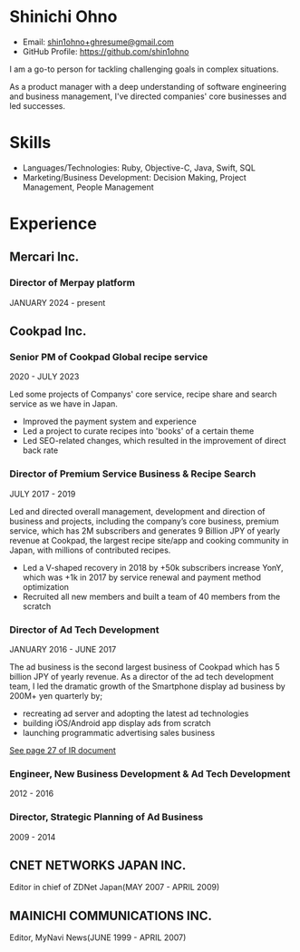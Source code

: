 # Shinichi Ohno

- Email: shin1ohno+ghresume@gmail.com
- GitHub Profile: https://github.com/shin1ohno

I am a go-to person for tackling challenging goals in complex situations.

As a product manager with a deep understanding of software engineering and business management, I've directed companies' core businesses and led successes.

# Skills

- Languages/Technologies: Ruby, Objective-C, Java, Swift, SQL
- Marketing/Business Development: Decision Making, Project Management, People Management

# Experience

## Mercari Inc.

### Director of Merpay platform

JANUARY 2024 - present

## Cookpad Inc.

### Senior PM of Cookpad Global recipe service

2020 - JULY 2023

Led some projects of Companys' core service, recipe share and search service as we have in Japan.

- Improved the payment system and experience
- Led a project to curate recipes into 'books' of a certain theme
- Led SEO-related changes, which resulted in the improvement of direct back rate

### Director of Premium Service Business & Recipe Search

JULY 2017 - 2019

Led and directed overall management, development and direction of business and projects, including the company’s core business, premium service, which has 2M subscribers and generates 9 Billion JPY of yearly revenue at Cookpad, the largest recipe site/app and cooking community in Japan, with millions of contributed recipes. 

- Led a V-shaped recovery in 2018 by +50k subscribers increase YonY, which was +1k in 2017 by service renewal and payment method optimization
- Recruited all new members and built a team of 40 members from the scratch

### Director of Ad Tech Development

JANUARY  2016 - JUNE 2017

The ad business is the second largest business of Cookpad which has 5 billion JPY of yearly revenue. As a director of the ad tech development team,  I led the dramatic growth of the Smartphone display ad business by 200M+ yen quarterly by;

- recreating ad server and adopting the latest ad technologies
- building iOS/Android app display ads from scratch
- launching programmatic advertising sales business

[See page 27 of IR document](https://pdf.irpocket.com/C2193/Wc5N/Cdi4/Rx1y.pdf)

### Engineer, New Business Development & Ad Tech Development

2012 - 2016

### Director, Strategic Planning of Ad Business

2009 - 2014

## CNET NETWORKS JAPAN INC.

Editor in chief of ZDNet Japan(MAY 2007 - APRIL 2009)

## MAINICHI COMMUNICATIONS INC.

Editor, MyNavi News(JUNE 1999 - APRIL 2007)
